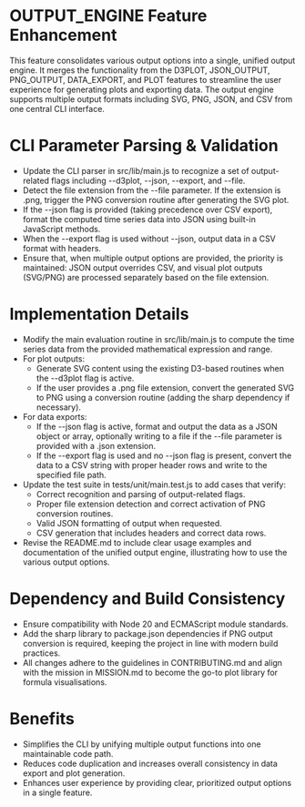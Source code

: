 # OUTPUT_ENGINE Feature Enhancement

This feature consolidates various output options into a single, unified output engine. It merges the functionality from the D3PLOT, JSON_OUTPUT, PNG_OUTPUT, DATA_EXPORT, and PLOT features to streamline the user experience for generating plots and exporting data. The output engine supports multiple output formats including SVG, PNG, JSON, and CSV from one central CLI interface.

# CLI Parameter Parsing & Validation

- Update the CLI parser in src/lib/main.js to recognize a set of output-related flags including --d3plot, --json, --export, and --file.
- Detect the file extension from the --file parameter. If the extension is .png, trigger the PNG conversion routine after generating the SVG plot.
- If the --json flag is provided (taking precedence over CSV export), format the computed time series data into JSON using built-in JavaScript methods.
- When the --export flag is used without --json, output data in a CSV format with headers. 
- Ensure that, when multiple output options are provided, the priority is maintained: JSON output overrides CSV, and visual plot outputs (SVG/PNG) are processed separately based on the file extension.

# Implementation Details

- Modify the main evaluation routine in src/lib/main.js to compute the time series data from the provided mathematical expression and range.
- For plot outputs:
  - Generate SVG content using the existing D3-based routines when the --d3plot flag is active.
  - If the user provides a .png file extension, convert the generated SVG to PNG using a conversion routine (adding the sharp dependency if necessary).
- For data exports:
  - If the --json flag is active, format and output the data as a JSON object or array, optionally writing to a file if the --file parameter is provided with a .json extension.
  - If the --export flag is used and no --json flag is present, convert the data to a CSV string with proper header rows and write to the specified file path.
- Update the test suite in tests/unit/main.test.js to add cases that verify:
  - Correct recognition and parsing of output-related flags.
  - Proper file extension detection and correct activation of PNG conversion routines.
  - Valid JSON formatting of output when requested.
  - CSV generation that includes headers and correct data rows.
- Revise the README.md to include clear usage examples and documentation of the unified output engine, illustrating how to use the various output options.

# Dependency and Build Consistency

- Ensure compatibility with Node 20 and ECMAScript module standards. 
- Add the sharp library to package.json dependencies if PNG output conversion is required, keeping the project in line with modern build practices.
- All changes adhere to the guidelines in CONTRIBUTING.md and align with the mission in MISSION.md to become the go-to plot library for formula visualisations.

# Benefits

- Simplifies the CLI by unifying multiple output functions into one maintainable code path.
- Reduces code duplication and increases overall consistency in data export and plot generation.
- Enhances user experience by providing clear, prioritized output options in a single feature.
